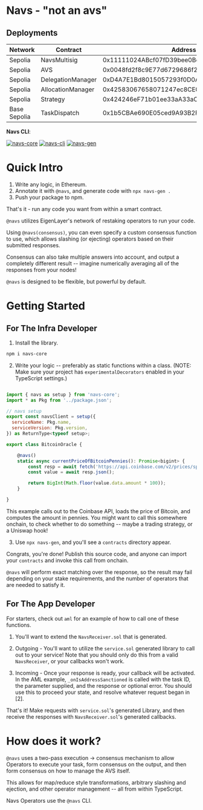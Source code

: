 # Navs - "not an avs"

## Deployments

| Network | Contract | Address |
| ------- | -------- | ------- |
| Sepolia | NavsMultisig | 0x11111024ABcf07fD39bee0Be5d8F7AFD196A726d |
| Sepolia | AVS | 0x0048fd2f8c9E77d6729686f295b793F0DE8Ac7BA |
| Sepolia | DelegationManager | 0xD4A7E1Bd8015057293f0D0A557088c286942e84b |
| Sepolia | AllocationManager | 0x42583067658071247ec8CE0A516A58f682002d07 |
| Sepolia | Strategy | 0x424246eF71b01ee33aA33aC590fd9a0855F5eFbc |
| Base Sepolia | TaskDispatch | 0x1b5CBAe690E05ced9A93B2F901221e72D365c2a9 |


**Navs CLI**: 

[![navs-core](https://badge.fury.io/js/navs-core.svg)](https://badge.fury.io/js/navs-core)
[![navs-cli](https://badge.fury.io/js/navs-cli.svg)](https://badge.fury.io/js/navs-cli)
[![navs-gen](https://badge.fury.io/js/navs-gen.svg)](https://badge.fury.io/js/navs-gen)

# Quick Intro

1. Write any logic, in Ethereum.
2. Annotate it with `@navs`, and generate code with `npx navs-gen .`
3. Push your package to npm.

That's it - run any code you want from within a smart contract.

`@navs` utilizes EigenLayer's network of restaking operators to run your code.

Using `@navs(consensus)`, you can even specify a custom consensus function to use, which allows slashing (or ejecting) operators based on their submitted responses. 

Consensus can also take multiple answers into account, and output a completely different result -- imagine numerically averaging all of the responses from your nodes!

`@navs` is designed to be flexible, but powerful by default.

# Getting Started 

## For The Infra Developer

1. Install the library.
```bash
npm i navs-core
```

2. Write your logic -- preferably as static functions within a class. (NOTE: Make sure your project has `experimentalDecorators` enabled in your TypeScript settings.)

```js

import { navs as setup } from 'navs-core';
import * as Pkg from '../package.json';

// navs setup
export const navsClient = setup({
  serviceName: Pkg.name,
  serviceVersion: Pkg.version,
}) as ReturnType<typeof setup>;

export class BitcoinOracle {

    @navs()
    static async currentPriceOfBitcoinPennies(): Promise<bigint> {
        const resp = await fetch('https://api.coinbase.com/v2/prices/spot?currency=USD');
        const value = await resp.json();

        return BigInt(Math.floor(value.data.amount * 100));
    }

}
```

This example calls out to the Coinbase API, loads the price of Bitcoin, and computes the amount in pennies. You might want to call this somewhere onchain, to check whether to do something -- maybe a trading strategy, or a Uniswap hook!

3. Use `npx navs-gen`, and you'll see a `contracts` directory appear. 

Congrats, you're done! Publish this source code, and anyone can import your `contracts` and invoke this call from onchain.

`@navs` will perform exact matching over the response, so the result may fail depending on your stake requirements, and the number of operators that are needed to satisfy it. 


## For The App Developer

For starters, check out `aml` for an example of how to call one of these functions.

1. You'll want to extend the `NavsReceiver.sol` that is generated.

2. Outgoing - You'll want to utilize the `service.sol` generated library to call out to your service! Note that you should only do this from a valid `NavsReceiver`, or your callbacks won't work.

3. Incoming - Once your response is ready, your callback will be activated. In the AML example, `_onIsAddressSanctioned` is called with the task ID, the parameter supplied, and the response or optional error. You should use this to proceed your state, and resolve whatever request began in [2].

That's it! Make requests with `service.sol`'s generated Library, and then receive the responses with `NavsReceiver.sol`'s generated callbacks.


# How does it work?

`@navs` uses a two-pass execution -> consensus mechanism to allow Operators to execute your task, form consensus on the output, and then form consensus on how to manage the AVS itself.

This allows for map/reduce style transformations, arbitrary slashing and ejection, and other operator management -- all from within TypeScript.

Navs Operators use the `@navs` CLI.





